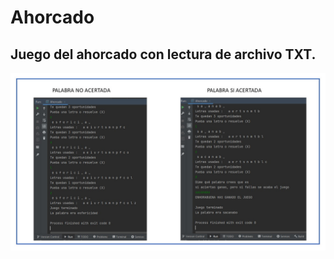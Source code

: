 # Ahorcado
## Juego del ahorcado con lectura de archivo TXT.
<img width="600px" src="https://github.com/SPHYdebugger/Ahorcado/blob/master/Capturas.jpg">
